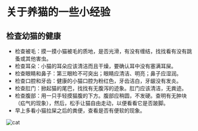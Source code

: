# 关于养猫的一些小经验

## 检查幼猫的健康

- 检查被毛：摸一摸小猫被毛的质地，是否光滑，有没有缠结，找找看有没有跳蚤或其他害虫。
- 检查耳朵：小猫的耳朵应该清洁而且干燥，要确认耳中没有塞满耳屎。
- 检查眼睛和鼻子：第三眼睑不可突出；眼睛应清洁、明亮；鼻子应湿润。
- 检查口腔和牙齿：健康的小猫口腔为粉红色，牙齿洁白，牙龈没有发炎。
- 检查肛门：掀起猫的尾巴，找找有无腹泻的迹象。肛门应该清洁，无粪迹。
- 检查腹部：用一只手轻摸猫腹的下方。腹部应稍圆，不发硬。查明有无肿块（疝气的现象），然后，松手让猫自由走动，以便看看它是否跛脚。
- 早上多看小猫拉屎之后的粪便，查看是否有便软的现象。

![cat](https://img3.doubanio.com/view/note/large/public/p9592442.jpg)
